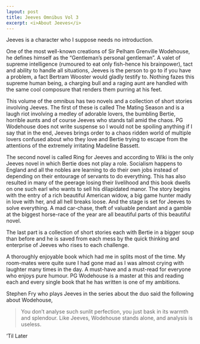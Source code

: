 ```yaml
---
layout: post
title: Jeeves Omnibus Vol 3
excerpt: <i>About Jeeves</i>
---
```


Jeeves is a character who I suppose needs no introduction. 

One of the most well-known creations of Sir Pelham Grenville Wodehouse, he defines himself as the “Gentleman’s personal gentleman”. A 
valet of supreme intelligence (rumoured to eat only fish-hence his brainpower), tact and ability to handle all situations, Jeeves is the
person to go to if you have a problem, a fact Bertram Wooster would gladly testify to. Nothing fazes this supreme human being, a charging 
bull and a raging aunt are handled with the same cool composure that renders them purring at his feet.

This volume of the omnibus has two novels and a collection of short stories involving Jeeves. The first of these is called The Mating 
Season and is a laugh riot involving a medley of adorable lovers, the bumbling Bertie, horrible aunts and of course Jeeves who stands tall
amid the chaos. PG Wodehouse does not write suspense so I would not be spoiling anything if I say that in the end, Jeeves brings order to
a chaos ridden world of multiple lovers confused about who they love and Bertie trying to escape from the attentions of the extremely
irritating Madeline Bassett.

The second novel is called Ring for Jeeves and according to Wiki is the only Jeeves novel in which Bertie does not play a role. Socialism
happens to England and all the nobles are learning to do their own jobs instead of depending on their entourage of servants to do 
everything. This has also resulted in many of the peerage losing their livelihood and this book dwells on one such earl who wants to sell
his dilapidated manor. The story begins with the entry of a rich beautiful American widow, a big game hunter madly in love with her, and 
all hell breaks loose. And the stage is set for Jeeves to solve everything. A mad car-chase, theft of valuable pendant and a gamble at the 
biggest horse-race of the year are all beautiful parts of this beautiful novel.

The last part is a collection of short stories each with Bertie in a bigger soup than before and he is saved from each mess by the quick 
thinking and enterprise of Jeeves who rises to each challenge.

A thoroughly enjoyable book which had me in splits most of the time. My room-mates were quite sure I had gone mad as I was almost crying 
with laughter many times in the day. A must-have and a must-read for everyone who enjoys pure humour. PG Wodehouse is a master at this and
reading each and every single book that he has written is one of my ambitions.

Stephen Fry who plays Jeeves in the series about the duo said the following about Wodehouse,

> You don’t analyse such sunlit perfection, you just bask in its warmth and splendour. Like Jeeves, Wodehouse stands alone, and analysis
is useless.

‘Til Later
